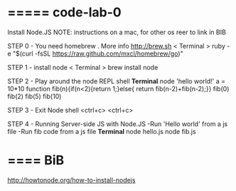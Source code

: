 =====
code-lab-0
=====
Install Node.JS
NOTE: instructions on a mac, for other os reer to link in BIB 


STEP 0 -  You need homebrew . More info http://brew.sh
< Terminal >
ruby -e "$(curl -fsSL https://raw.github.com/mxcl/homebrew/go)"
<enter> 

STEP 1 - install node
< Terminal >
brew install node <enter>

STEP 2 - Play around the node REPL shell
**Terminal**
node <enter>
'hello world!' <enter>
a = 10*10 <enter>
function fib(n){if(n<2){return 1;}else{ return fib(n-2)+fib(n-2);}} <enter>
fib(0) <enter>
fib(2) <enter>
fib(5) <enter>
fib(10) <enter>

STEP 3 - Exit Node shell
<ctrl+c> <ctrl+c>

STEP 4 - Running Server-side JS with Node.JS
-Run 'Hello world' from a js file
-Run fib code from a js file
**Terminal**
node hello.js <enter>
node fib.js <enter>

====
BiB
====
http://howtonode.org/how-to-install-nodejs
